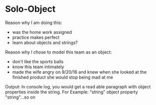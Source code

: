 # Solo-Object
Reason why I am doing this:
- was the home work assigned
- practice makes perfect
- learn about objects and strings?

Reason why I chose to model this team as an object:
- don't like the sports balls
- know this team intimately
- made the wife angry on 9/20/16 and knew when she looked at the finished product she would stop being mad at me

Output:
In console log, you would get a read able paragraph with object properties inside the string.
For Example: "string" object property "string"...so on
